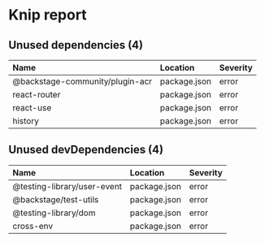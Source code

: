 # Knip report

## Unused dependencies (4)

| Name                            | Location     | Severity |
| :------------------------------ | :----------- | :------- |
| @backstage-community/plugin-acr | package.json | error    |
| react-router                    | package.json | error    |
| react-use                       | package.json | error    |
| history                         | package.json | error    |

## Unused devDependencies (4)

| Name                        | Location     | Severity |
| :-------------------------- | :----------- | :------- |
| @testing-library/user-event | package.json | error    |
| @backstage/test-utils       | package.json | error    |
| @testing-library/dom        | package.json | error    |
| cross-env                   | package.json | error    |
